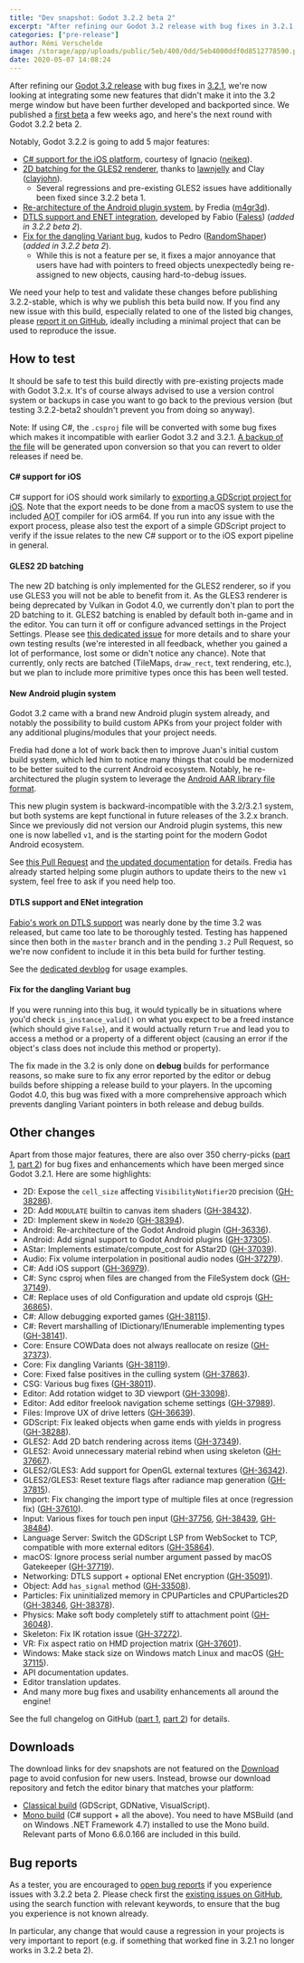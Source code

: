 ```yaml
---
title: "Dev snapshot: Godot 3.2.2 beta 2"
excerpt: "After refining our Godot 3.2 release with bug fixes in 3.2.1, we're now looking at integrating some new features that didn't make it into the 3.2 merge window but have been further developed and backported since. We published a first beta a few weeks ago, and here's the next round with Godot 3.2.2 beta 2."
categories: ["pre-release"]
author: Rémi Verschelde
image: /storage/app/uploads/public/5eb/400/0dd/5eb4000ddf0d8512778590.png
date: 2020-05-07 14:08:24
---
```


After refining our [Godot 3.2 release](/article/here-comes-godot-3-2) with bug fixes in [3.2.1](/article/maintenance-release-godot-3-2-1), we're now looking at integrating some new features that didn't make it into the 3.2 merge window but have been further developed and backported since. We published a [first beta](/article/dev-snapshot-godot-3-2-2-beta-1) a few weeks ago, and here's the next round with Godot 3.2.2 beta 2.

Notably, Godot 3.2.2 is going to add 5 major features:

- [C# support for the iOS platform](/article/csharp-ios-signals-events), courtesy of Ignacio ([neikeq](https://github.com/neikeq)).
- [2D batching for the GLES2 renderer](/article/gles2-renderer-optimization-2d-batching), thanks to [lawnjelly](https://github.com/lawnjelly) and Clay ([clayjohn](https://github.com/clayjohn)).
  * Several regressions and pre-existing GLES2 issues have additionally been fixed since 3.2.2 beta 1.
- [Re-architecture of the Android plugin system](https://github.com/godotengine/godot/pull/36336), by Fredia ([m4gr3d](https://github.com/m4gr3d)).
- [DTLS support and ENET integration](/article/enet-dtls-encryption), developed by Fabio ([Faless](https://github.com/Faless)) (*added in 3.2.2 beta 2*).
- [Fix for the dangling Variant bug](https://github.com/godotengine/godot/pull/38119), kudos to Pedro ([RandomShaper](https://github.com/RandomShaper)) (*added in 3.2.2 beta 2*).
  * While this is not a feature per se, it fixes a major annoyance that users have had with pointers to freed objects unexpectedly being re-assigned to new objects, causing hard-to-debug issues.

We need your help to test and validate these changes before publishing 3.2.2-stable, which is why we publish this beta build now. If you find any new issue with this build, especially related to one of the listed big changes, please [report it on GitHub](https://github.com/godotengine/godot/issues), ideally including a minimal project that can be used to reproduce the issue.

## How to test

It should be safe to test this build directly with pre-existing projects made with Godot 3.2.x. It's of course always advised to use a version control system or backups in case you want to go back to the previous version (but testing 3.2.2-beta2 shouldn't prevent you from doing so anyway).

Note: If using C#, the `.csproj` file will be converted with some bug fixes which makes it incompatible with earlier Godot 3.2 and 3.2.1. [A backup of the file](https://github.com/godotengine/godot/pull/38110) will be generated upon conversion so that you can revert to older releases if need be.

#### C# support for iOS

C# support for iOS should work similarly to [exporting a GDScript project for iOS](http://docs.godotengine.org/en/3.2/getting_started/workflow/export/exporting_for_ios.html). Note that the export needs to be done from a macOS system to use the included <abbr title="Ahead Of Time">AOT</abbr> compiler for iOS arm64. If you run into any issue with the export process, please also test the export of a simple GDScript project to verify if the issue relates to the new C# support or to the iOS export pipeline in general.

#### GLES2 2D batching

The new 2D batching is only implemented for the GLES2 renderer, so if you use GLES3 you will not be able to benefit from it. As the GLES3 renderer is being deprecated by Vulkan in Godot 4.0, we currently don't plan to port the 2D batching to it. GLES2 batching is enabled by default both in-game and in the editor. You can turn it off or configure advanced settings in the Project Settings. Please see [this dedicated issue](https://github.com/godotengine/godot/issues/38004) for more details and to share your own testing results (we're interested in all feedback, whether you gained a lot of performance, lost some or didn't notice any chance). Note that currently, only rects are batched (TileMaps, `draw_rect`, text rendering, etc.), but we plan to include more primitive types once this has been well tested.

#### New Android plugin system

Godot 3.2 came with a brand new Android plugin system already, and notably the possibility to build custom APKs from your project folder with any additional plugins/modules that your project needs.

Fredia had done a lot of work back then to improve Juan's initial custom build system, which led him to notice many things that could be modernized to be better suited to the current Android ecosystem. Notably, he re-architectured the plugin system to leverage the [Android AAR library file format](https://developer.android.com/studio/projects/android-library#aar-contents).

This new plugin system is backward-incompatible with the 3.2/3.2.1 system, but both systems are kept functional in future releases of the 3.2.x branch. Since we previously did not version our Android plugin systems, this new one is now labelled `v1`, and is the starting point for the modern Godot Android ecosystem.

See [this Pull Request](https://github.com/godotengine/godot/pull/36336) and [the updated documentation](https://docs.godotengine.org/en/3.2/tutorials/plugins/android/android_plugin.html) for details. Fredia has already started helping some plugin authors to update theirs to the new `v1` system, feel free to ask if you need help too.

#### DTLS support and ENet integration

[Fabio's work on DTLS support](/article/enet-dtls-encryption) was nearly done by the time 3.2 was released, but came too late to be thoroughly tested. Testing has happened since then both in the `master` branch and in the pending `3.2` Pull Request, so we're now confident to include it in this beta build for further testing.

See the [dedicated devblog](/article/enet-dtls-encryption) for usage examples.

#### Fix for the dangling Variant bug

If you were running into this bug, it would typically be in situations where you'd check `is_instance_valid()` on what you expect to be a freed instance (which should give `False`), and it would actually return `True` and lead you to access a method or a property of a different object (causing an error if the object's class does not include this method or property).

The fix made in the 3.2 is only done on **debug** builds for performance reasons, so make sure to fix any error reported by the editor or debug builds before shipping a release build to your players.
In the upcoming Godot 4.0, this bug was fixed with a more comprehensive approach which prevents dangling Variant pointers in both release and debug builds.

## Other changes

Apart from those major features, there are also over 350 cherry-picks ([part 1](https://github.com/godotengine/godot/compare/3.2.1-stable...cb1366f006dfc9904083e8fc6fa23e271bc39e39), [part 2](https://github.com/godotengine/godot/compare/cb1366f006dfc9904083e8fc6fa23e271bc39e39...d09036992ca8a979716823ac852a5bb0c9afa0ec)) for bug fixes and enhancements which have been merged since Godot 3.2.1. Here are some highlights:

- 2D: Expose the `cell_size` affecting `VisibilityNotifier2D` precision ([GH-38286](https://github.com/godotengine/godot/pull/38286)).
- 2D: Add `MODULATE` builtin to canvas item shaders ([GH-38432](https://github.com/godotengine/godot/pull/38432)).
- 2D: Implement skew in `Node2D` ([GH-38394](https://github.com/godotengine/godot/pull/38394)).
- Android: Re-architecture of the Godot Android plugin ([GH-36336](https://github.com/godotengine/godot/pull/36336)).
- Android: Add signal support to Godot Android plugins ([GH-37305](https://github.com/godotengine/godot/pull/37305)).
- AStar: Implements estimate/compute_cost for AStar2D ([GH-37039](https://github.com/godotengine/godot/pull/37039)).
- Audio: Fix volume interpolation in positional audio nodes ([GH-37279](https://github.com/godotengine/godot/pull/37279)).
- C#: Add iOS support ([GH-36979](https://github.com/godotengine/godot/pull/36979)).
- C#: Sync csproj when files are changed from the FileSystem dock ([GH-37149](https://github.com/godotengine/godot/pull/37149)).
- C#: Replace uses of old Configuration and update old csprojs ([GH-36865](https://github.com/godotengine/godot/pull/36865)).
- C#: Allow debugging exported games ([GH-38115](https://github.com/godotengine/godot/pull/38115)).
- C#: Revert marshalling of IDictionary/IEnumerable implementing types ([GH-38141](https://github.com/godotengine/godot/pull/38141)).
- Core: Ensure COWData does not always reallocate on resize ([GH-37373](https://github.com/godotengine/godot/pull/37373)).
- Core: Fix dangling Variants ([GH-38119](https://github.com/godotengine/godot/pull/38119)).
- Core: Fixed false positives in the culling system ([GH-37863](https://github.com/godotengine/godot/pull/37863)).
- CSG: Various bug fixes ([GH-38011](https://github.com/godotengine/godot/pull/38011)).
- Editor: Add rotation widget to 3D viewport ([GH-33098](https://github.com/godotengine/godot/pull/33098)).
- Editor: Add editor freelook navigation scheme settings ([GH-37989](https://github.com/godotengine/godot/pull/37989)).
- Files: Improve UX of drive letters ([GH-36639](https://github.com/godotengine/godot/pull/36639)).
- GDScript: Fix leaked objects when game ends with yields in progress ([GH-38288](https://github.com/godotengine/godot/pull/38288)).
- GLES2: Add 2D batch rendering across items ([GH-37349](https://github.com/godotengine/godot/pull/37349)).
- GLES2: Avoid unnecessary material rebind when using skeleton ([GH-37667](https://github.com/godotengine/godot/pull/37667)).
- GLES2/GLES3: Add support for OpenGL external textures ([GH-36342](https://github.com/godotengine/godot/pull/36342)).
- GLES2/GLES3: Reset texture flags after radiance map generation ([GH-37815](https://github.com/godotengine/godot/pull/37815)).
- Import: Fix changing the import type of multiple files at once (regression fix) ([GH-37610](https://github.com/godotengine/godot/pull/37610)).
- Input: Various fixes for touch pen input ([GH-37756](https://github.com/godotengine/godot/pull/37756), [GH-38439](https://github.com/godotengine/godot/pull/38439), [GH-38484](https://github.com/godotengine/godot/pull/38484)).
- Language Server: Switch the GDScript LSP from WebSocket to TCP, compatible with more external editors ([GH-35864](https://github.com/godotengine/godot/pull/35864)).
- macOS: Ignore process serial number argument passed by macOS Gatekeeper ([GH-37719](https://github.com/godotengine/godot/pull/37719)).
- Networking: DTLS support + optional ENet encryption ([GH-35091](https://github.com/godotengine/godot/pull/35091)).
- Object: Add `has_signal` method ([GH-33508](https://github.com/godotengine/godot/pull/33508)).
- Particles: Fix uninitialized memory in CPUParticles and CPUParticles2D ([GH-38346](https://github.com/godotengine/godot/pull/38346), [GH-38378](https://github.com/godotengine/godot/pull/38378)).
- Physics: Make soft body completely stiff to attachment point ([GH-36048](https://github.com/godotengine/godot/pull/36048)).
- Skeleton: Fix IK rotation issue ([GH-37272](https://github.com/godotengine/godot/pull/37272)).
- VR: Fix aspect ratio on HMD projection matrix ([GH-37601](https://github.com/godotengine/godot/pull/37601)).
- Windows: Make stack size on Windows match Linux and macOS ([GH-37115](https://github.com/godotengine/godot/pull/37115)).
- API documentation updates.
- Editor translation updates.
- And many more bug fixes and usability enhancements all around the engine!

See the full changelog on GitHub ([part 1](https://github.com/godotengine/godot/compare/3.2.1-stable...cb1366f006dfc9904083e8fc6fa23e271bc39e39), [part 2](https://github.com/godotengine/godot/compare/cb1366f006dfc9904083e8fc6fa23e271bc39e39...d09036992ca8a979716823ac852a5bb0c9afa0ec)) for details.

## Downloads

The download links for dev snapshots are not featured on the [Download](/download) page to avoid confusion for new users. Instead, browse our download repository and fetch the editor binary that matches your platform:

- [Classical build](https://downloads.tuxfamily.org/godotengine/3.2.2/beta2/) (GDScript, GDNative, VisualScript).
- [Mono build](https://downloads.tuxfamily.org/godotengine/3.2.2/beta2/mono/) (C# support + all the above). You need to have MSBuild (and on Windows .NET Framework 4.7) installed to use the Mono build. Relevant parts of Mono 6.6.0.166 are included in this build.

## Bug reports

As a tester, you are encouraged to [open bug reports](https://github.com/godotengine/godot/issues) if you experience issues with 3.2.2 beta 2. Please check first the [existing issues on GitHub](https://github.com/godotengine/godot/issues), using the search function with relevant keywords, to ensure that the bug you experience is not known already.

In particular, any change that would cause a regression in your projects is very important to report (e.g. if something that worked fine in 3.2.1 no longer works in 3.2.2 beta 2).